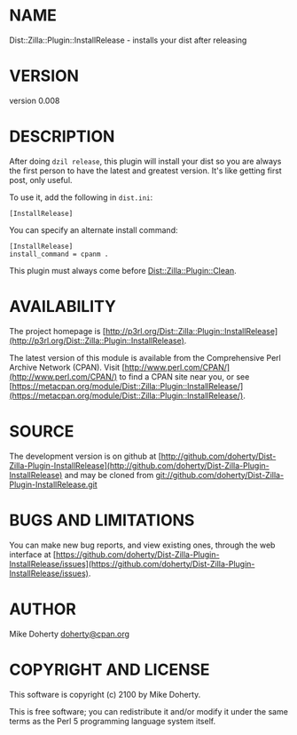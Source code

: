 # NAME

Dist::Zilla::Plugin::InstallRelease - installs your dist after releasing

# VERSION

version 0.008

# DESCRIPTION

After doing `dzil release`, this plugin will install your dist so you
are always the first person to have the latest and greatest version. It's
like getting first post, only useful.

To use it, add the following in `dist.ini`:

    [InstallRelease]

You can specify an alternate install command:

    [InstallRelease]
    install_command = cpanm .

This plugin must always come before [Dist::Zilla::Plugin::Clean](http://search.cpan.org/perldoc?Dist::Zilla::Plugin::Clean).

# AVAILABILITY

The project homepage is [http://p3rl.org/Dist::Zilla::Plugin::InstallRelease](http://p3rl.org/Dist::Zilla::Plugin::InstallRelease).

The latest version of this module is available from the Comprehensive Perl
Archive Network (CPAN). Visit [http://www.perl.com/CPAN/](http://www.perl.com/CPAN/) to find a CPAN
site near you, or see [https://metacpan.org/module/Dist::Zilla::Plugin::InstallRelease/](https://metacpan.org/module/Dist::Zilla::Plugin::InstallRelease/).

# SOURCE

The development version is on github at [http://github.com/doherty/Dist-Zilla-Plugin-InstallRelease](http://github.com/doherty/Dist-Zilla-Plugin-InstallRelease)
and may be cloned from [git://github.com/doherty/Dist-Zilla-Plugin-InstallRelease.git](git://github.com/doherty/Dist-Zilla-Plugin-InstallRelease.git)

# BUGS AND LIMITATIONS

You can make new bug reports, and view existing ones, through the
web interface at [https://github.com/doherty/Dist-Zilla-Plugin-InstallRelease/issues](https://github.com/doherty/Dist-Zilla-Plugin-InstallRelease/issues).

# AUTHOR

Mike Doherty <doherty@cpan.org>

# COPYRIGHT AND LICENSE

This software is copyright (c) 2100 by Mike Doherty.

This is free software; you can redistribute it and/or modify it under
the same terms as the Perl 5 programming language system itself.